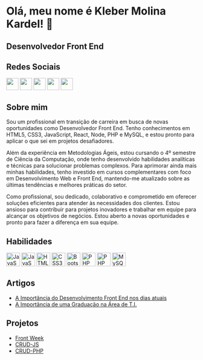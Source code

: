 # Olá, meu nome é Kleber Molina Kardel! 👋

## Desenvolvedor Front End

## Redes Sociais
<p align="left">
<a href="https://www.linkedin.com/in/klebermkardel/" target="_blank" rel="noreferrer"><img src="https://raw.githubusercontent.com/danielcranney/readme-generator/main/public/icons/socials/linkedin.svg" width="32" height="32" /></a>
<a href="https://www.github.com/klebermkardel" target="_blank" rel="noreferrer"><img src="https://www.svgrepo.com/show/475654/github-color.svg" width="32" height="32" /></a> 
<a href="https://medium.com/@molinakardel" target="_blank" rel="noreferrer"><img src="https://www.svgrepo.com/show/363756/medium-logo-duotone.svg" width="32" height="32" /></a> 
<a href="http://www.instagram.com/molinakardel" target="_blank" rel="noreferrer"><img src="https://upload.wikimedia.org/wikipedia/commons/thumb/9/96/Instagram.svg/768px-Instagram.svg.png" width="32" height="32" /></a>
<a href="https://www.twitter.com/molinakardel" target="_blank" rel="noreferrer"><img src="https://raw.githubusercontent.com/danielcranney/readme-generator/main/public/icons/socials/twitter.svg" width="32" height="32" /></a>

## Sobre mim
Sou um profissional em transição de carreira em busca de novas oportunidades como Desenvolvedor Front End. Tenho conhecimentos em HTML5, CSS3, JavaScript, React, Node, PHP e MySQL, e estou pronto para aplicar o que sei em projetos desafiadores.

Além da experiência em Metodologias Ágeis, estou cursando o 4º semestre de Ciência da Computação, onde tenho desenvolvido habilidades analíticas e técnicas para solucionar problemas complexos. Para aprimorar ainda mais minhas habilidades, tenho investido em cursos complementares com foco em Desenvolvimento Web e Front End, mantendo-me atualizado sobre as últimas tendências e melhores práticas do setor.

Como profissional, sou dedicado, colaborativo e comprometido em oferecer soluções eficientes para atender às necessidades dos clientes. Estou ansioso para contribuir para projetos inovadores e trabalhar em equipe para alcançar os objetivos de negócios. Estou aberto a novas oportunidades e pronto para fazer a diferença em sua equipe.


## Habilidades
<p align="left">
<a href="https://legacy.reactjs.org/docs/getting-started.html" target="_blank" rel="noreferrer"><img src="https://raw.githubusercontent.com/danielcranney/readme-generator/main/public/icons/skills/react-colored.svg" width="36" height="36" alt="JavaScript" /></a>
<a href="https://developer.mozilla.org/en-US/docs/Web/JavaScript" target="_blank" rel="noreferrer"><img src="https://raw.githubusercontent.com/danielcranney/readme-generator/main/public/icons/skills/javascript-colored.svg" width="36" height="36" alt="JavaScript" /></a>
<a href="https://developer.mozilla.org/en-US/docs/Glossary/HTML5" target="_blank" rel="noreferrer"><img src="https://raw.githubusercontent.com/danielcranney/readme-generator/main/public/icons/skills/html5-colored.svg" width="36" height="36" alt="HTML5" /></a>
<a href="https://www.w3.org/TR/CSS/#css" target="_blank" rel="noreferrer"><img src="https://raw.githubusercontent.com/danielcranney/readme-generator/main/public/icons/skills/css3-colored.svg" width="36" height="36" alt="CSS3" /></a>
<a href="https://getbootstrap.com/docs/5.0/getting-started/introduction/" target="_blank" rel="noreferrer"><img src="https://raw.githubusercontent.com/danielcranney/readme-generator/main/public/icons/skills/bootstrap-colored.svg" width="36" height="36" alt="Bootstrap" /></a>
<a href="https://www.php.net/manual/pt_BR/intro-whatis.php" target="_blank" rel="noreferrer"><img src="https://raw.githubusercontent.com/danielcranney/readme-generator/main/public/icons/skills/nodejs-colored.svg" width="36" height="36" alt="PHP" /></a>
<a href="https://www.php.net/manual/pt_BR/intro-whatis.php" target="_blank" rel="noreferrer"><img src="https://raw.githubusercontent.com/danielcranney/readme-generator/main/public/icons/skills/php-colored.svg" width="36" height="36" alt="PHP" /></a>
<a href="[https://www.w3.org/TR/CSS/#css](https://www.devmedia.com.br/introducao-ao-mysql/27799)" target="_blank" rel="noreferrer"><img src="https://raw.githubusercontent.com/danielcranney/readme-generator/main/public/icons/skills/mysql-colored.svg" width="36" height="36" alt="MySQL" /></a>
</p>

## Artigos

- [A Importância do Desenvolvimento Front End nos dias atuais](https://medium.com/@molinakardel/a-import%C3%A2ncia-do-desenvolvimento-front-end-nos-dias-atuais-11fcc511b3d2)
- [A Importância de uma Graduação na Área de T.I.](https://medium.com/@molinakardel/a-import%C3%A2ncia-de-uma-gradua%C3%A7%C3%A3o-na-%C3%A1rea-de-t-i-a715dcae828e)

## Projetos
- [Front Week](https://github.com/klebermkardel/front-week)
- [CRUD-JS](https://github.com/klebermkardel/CRUD)
- [CRUD-PHP](https://github.com/klebermkardel/crud-php)



